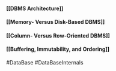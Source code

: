 #### [[DBMS Architecture]]
#### [[Memory- Versus Disk-Based DBMS]]
#### [[Column- Versus Row-Oriented DBMS]]
#### [[Buffering, Immutability, and Ordering]]

#DataBase #DataBaseInternals 